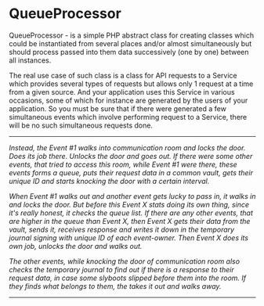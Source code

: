 # QueueProcessor
QueueProcessor - is a simple PHP abstract class for creating classes which could be instantiated from several places and/or almost simultaneously but should process passed into them data successively (one by one) between all instances.

The real use case of such class is a class for API requests to a Service which provides several types of requests but allows only 1 request at a time from a given source. And your application uses this Service in various occasions, some of which for instance are generated by the users of your application. So you must be sure that if there were generated a few simultaneous events which involve performing request to a Service, there will be no such simultaneous requests done.
<hr/>
<em>Instead, the Event #1 walks into communication room and locks the door. Does its job there. Unlocks the door and goes out. If there were some other events, that tried to access this room, while Event #1 were there, these events forms a queue, puts their request data in a common vault, gets their unique ID and starts knocking the door with a certain interval.</em>

<em>When Event #1 walks out and another event gets lucky to pass in, it walks in and locks the door. But before this Event X stats doing its own thing, since it's really honest, it checks the queue list. If there are any other events, that are higher in the queue than Event X, then Event X gets their data from the vault, sends it, receives response and writes it down in the temporary journal signing with unique ID of each event-owner. Then Event X does its own job, unlocks the door and walks out.</em>

<em>The other events, while knocking the door of communication room also checks the temporary journal to find out if there is a response to their request data, in case some slyboots slipped before them into the room. If they finds what belongs to them, the takes it out and walks away.</em>
<hr/>
